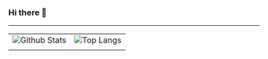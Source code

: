 ### Hi there 👋
---

|||
|---|---|
|![Github Stats](https://github-readme-stats.vercel.app/api?username=agussmkertjhaan&show_icons=true&hide_border=true&theme=dark&count_private=true)|![Top Langs](https://github-readme-stats.vercel.app/api/top-langs/?username=agussmkertjhaan&layout=compact&langs_count=8&hide_border=true&theme=dark&count_private=true)|
|||
